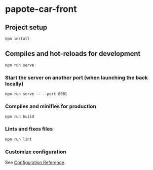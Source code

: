 # papote-car-front

## Project setup
```
npm install
```

## Compiles and hot-reloads for development
```
npm run serve
```

### Start the server on another port (when launching the back locally)
```
npm run serve -- --port 8081
```

### Compiles and minifies for production
```
npm run build
```

### Lints and fixes files
```
npm run lint
```

### Customize configuration
See [Configuration Reference](https://cli.vuejs.org/config/).
